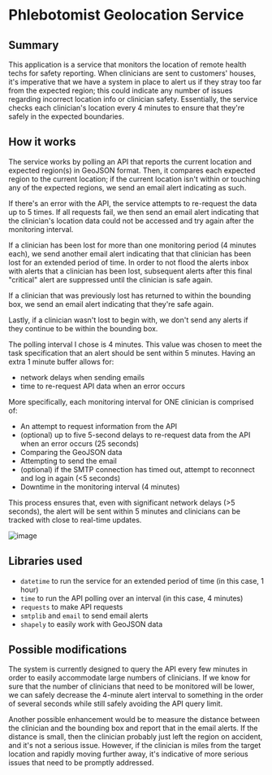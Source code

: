 # Phlebotomist Geolocation Service

## Summary

This application is a service that monitors the location of remote health techs for safety reporting. When clinicians are sent to customers' houses, it's imperative that we have a system in place to alert us if they stray too far from the expected region; this could indicate any number of issues regarding incorrect location info or clinician safety. Essentially, the service checks each clinician's location every 4 minutes to ensure that they're safely in the expected boundaries.

## How it works

The service works by polling an API that reports the current location and expected region(s) in GeoJSON format. Then, it compares each expected region to the current location; if the current location isn't within or touching any of the expected regions, we send an email alert indicating as such.

If there's an error with the API, the service attempts to re-request the data up to 5 times. If all requests fail, we then send an email alert indicating that the clinician's location data could not be accessed and try again after the monitoring interval.

If a clinician has been lost for more than one monitoring period (4 minutes each), we send another email alert indicating that that clinician has been lost for an extended period of time. In order to not flood the alerts inbox with alerts that a clinician has been lost, subsequent alerts after this final "critical" alert are suppressed until the clinician is safe again.

If a clinician that was previously lost has returned to within the bounding box, we send an email alert indicating that they're safe again.

Lastly, if a clinician wasn't lost to begin with, we don't send any alerts if they continue to be within the bounding box.

The polling interval I chose is 4 minutes. This value was chosen to meet the task specification that an alert should be sent within 5 minutes. Having an extra 1 minute buffer allows for:
- network delays when sending emails
- time to re-request API data when an error occurs

More specifically, each monitoring interval for ONE clinician is comprised of:
- An attempt to request information from the API
- (optional) up to five 5-second delays to re-request data from the API when an error occurs (25 seconds)
- Comparing the GeoJSON data
- Attempting to send the email
- (optional) if the SMTP connection has timed out, attempt to reconnect and log in again (<5 seconds)
- Downtime in the monitoring interval (4 minutes)

This process ensures that, even with significant network delays (>5 seconds), the alert will be sent within 5 minutes and clinicians can be tracked with close to real-time updates.

![image](https://user-images.githubusercontent.com/32723225/198849429-73cf27e6-3af3-46d2-a168-c71d8a2c4357.png)

## Libraries used

- `datetime` to run the service for an extended period of time (in this case, 1 hour)
- `time` to run the API polling over an interval (in this case, 4 minutes)
- `requests` to make API requests
- `smtplib` and `email` to send email alerts
- `shapely` to easily work with GeoJSON data

## Possible modifications

The system is currently designed to query the API every few minutes in order to easily accommodate large numbers of clinicians. If we know for sure that the number of clinicians that need to be monitored will be lower, we can safely decrease the 4-minute alert interval to something in the order of several seconds while still safely avoiding the API query limit.

Another possible enhancement would be to measure the distance between the clinician and the bounding box and report that in the email alerts. If the distance is small, then the clinician probably just left the region on accident, and it's not a serious issue. However, if the clinician is miles from the target location and rapidly moving further away, it's indicative of more serious issues that need to be promptly addressed.
